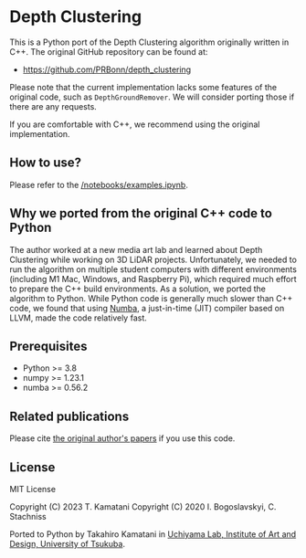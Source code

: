 # Depth Clustering

This is a Python port of the Depth Clustering algorithm originally written in C++. The original GitHub repository can be found at:
- https://github.com/PRBonn/depth_clustering

Please note that the current implementation lacks some features of the original code, such as `DepthGroundRemover`. We will consider porting those if there are any requests.

If you are comfortable with C++, we recommend using the original implementation.

## How to use?

Please refer to the [/notebooks/examples.ipynb](/notebooks/examples.ipynb).

## Why we ported from the original C++ code to Python

The author worked at a new media art lab and learned about Depth Clustering while working on 3D LiDAR projects. Unfortunately, we needed to run the algorithm on multiple student computers with different environments (including M1 Mac, Windows, and Raspberry Pi), which required much effort to prepare the C++ build environments. As a solution, we ported the algorithm to Python. While Python code is generally much slower than C++ code, we found that using [Numba](https://numba.pydata.org/), a just-in-time (JIT) compiler based on LLVM, made the code relatively fast.

## Prerequisites

- Python >= 3.8
- numpy >= 1.23.1
- numba >= 0.56.2

## Related publications

Please cite [the original author's papers](https://github.com/PRBonn/depth_clustering#related-publications) if you use this code.

## License

MIT License

Copyright (C) 2023  T. Kamatani
Copyright (C) 2020  I. Bogoslavskyi, C. Stachniss

Ported to Python by Takahiro Kamatani in [Uchiyama Lab, Institute of Art and Design, University of Tsukuba](https://www.geijutsu.tsukuba.ac.jp/uchiyamalab/).
